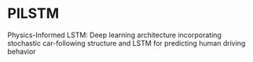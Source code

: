 # PILSTM
Physics-Informed LSTM:  Deep learning architecture incorporating stochastic car-following structure and LSTM for predicting human driving behavior
